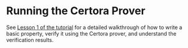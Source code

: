 Running the Certora Prover
==========================

See [Lesson 1 of the tutorial](https://github.com/Certora/Tutorials/tree/master/01.Lesson_GettingStarted/BankLesson1#certora-prover---lesson-1)
for a detailed walkthrough of how to write a basic property, verify it using
the Certora prover, and understand the verification results.

